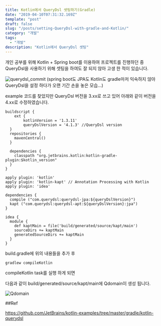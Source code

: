 ```yaml
---
title: Kotlin에서 QueryDsl 셋팅하기(Gradle)
date: "2019-04-10T07:31:32.169Z"
template: "post"
draft: false
slug: "/posts/setting-QueryDsl-with-gradle-and-Kotlin/"
category: "개발"
tags:
  - "개발"
description: "Kotlin에서 QueryDsl 셋팅"
---
```


개인 공부를 위해 Kotlin + Spring boot를 이용하여 프로젝트를 진행하던 중
QueryDsl을 사용하기 위해 셋팅을 하여도 잘 되지 않아 고생 한 적이 있습니다.

![querydsl_commit](/media/querydsl_commit.PNG)
(spring boot도 JPA도 Kotlin도 gradle마저 익숙하지 않아 QueryDsl을 설정 하다가 오랜 기간 손을 놓은 모습...)

example 코드를 찾았지만 QueryDsl 버전을 3.xx로 쓰고 있어 아래와 같이 버전을 4.xx로 수정하였습니다.

```
buildscript {
  	ext {
		kotlinVersion = '1.3.11'
		queryDslVersion = '4.1.3' //QueryDsl version
  }
  repositories {
    mavenCentral()
  }

  dependencies {
    classpath "org.jetbrains.kotlin:kotlin-gradle-plugin:$kotlin_version"
  }
}

apply plugin: 'kotlin'
apply plugin: 'kotlin-kapt' // Annotation Processing with Kotlin
apply plugin: 'idea'

dependencies {
  compile ("com.querydsl:querydsl-jpa:${queryDslVersion}")
  kapt ("com.querydsl:querydsl-apt:${queryDslVersion}:jpa")
}

idea {
  module {
    def kaptMain = file('build/generated/source/kapt/main')
    sourceDirs += kaptMain
    generatedSourceDirs += kaptMain
  }
}
```
build.gradle에 위의 내용들을 추가 후 
```
gradlew compileKotlin
```
compileKotlin task를 실행 하게 되면

다음과 같이 build/generated/source/kapt/main에 Qdomain이 생성 됩니다.

![Qdomain](/media/Qdomain.PNG)



##Ref

https://github.com/JetBrains/kotlin-examples/tree/master/gradle/kotlin-querydsl